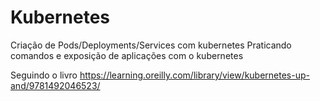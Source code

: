 # Kubernetes
Criação de Pods/Deployments/Services com kubernetes
Praticando comandos e exposição de aplicações com o kubernetes

Seguindo o livro
https://learning.oreilly.com/library/view/kubernetes-up-and/9781492046523/
